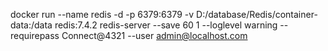 docker run --name redis -d -p 6379:6379 -v D:/database/Redis/container-data:/data redis:7.4.2 redis-server --save 60 1 --loglevel warning --requirepass Connect@4321 --user admin@localhost.com

